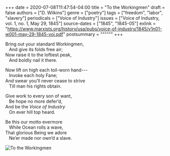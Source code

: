 +++
date = 2020-07-08T11:47:54-04:00
title = "To the Workingmen"
draft = false
authors = ["D. Wilkins"]
genre = ["poetry"]
tags = ["freedom", "labor", "slavery"]
periodicals = ["Voice of Industry"]
issues = ["Voice of Industry, vol. 1, no. 1, May 29, 1845"]
source-dates = ["1845", "1845-05"]
exlink = "https://www.marxists.org/history/usa/pubs/voice-of-industry/1845/v1n01-w001-may-29-1845-voi.pdf"
postsummary = """"""
+++

Bring out your standard Workingmen,\
&nbsp; &nbsp;And give its folds free air;\
Now raise it to the loftiest peak,\
&nbsp; &nbsp;And boldly nail it there.<!--more-->

Now lift on high each toil-worn hand---\
&nbsp; &nbsp;Invoke each holy Fane;\
And swear you’ll never cease to strive\
&nbsp; &nbsp;Till man his rights obtain.

Give work to every son of want,\
&nbsp; &nbsp;Be hope no more defer’d,\
And be the *Voice of Industry*\
&nbsp; &nbsp;On ever hill top heard.

Be this our motto evermore\
&nbsp; &nbsp;While Ocean rolls a wave,\
That glorious Being we adore\
&nbsp; &nbsp;Ne’er made nor own’d a slave.

![To the Workingmen](/images/totheworkingmen.jpg)

